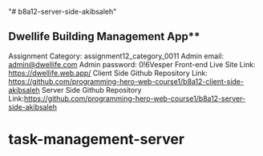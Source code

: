 "# b8a12-server-side-akibsaleh" 

## Dwellife Building Management App**
Assignment Category: assignment12_category_0011
Admin email: admin@dwellife.com
Admin password: 0!6Vesper
Front-end Live Site Link: https://dwellife.web.app/
Client Side Github Repository Link: https://github.com/programming-hero-web-course1/b8a12-client-side-akibsaleh
Server Side Github Repository Link:https://github.com/programming-hero-web-course1/b8a12-server-side-akibsaleh
# task-management-server
